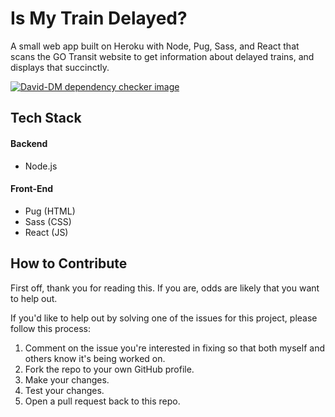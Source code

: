 # Is My Train Delayed?
A small web app built on Heroku with Node, Pug, Sass, and React that scans the GO Transit website to get information about delayed trains, and displays that succinctly.

[![David-DM dependency checker image](https://david-dm.org/danieldafoe/is-my-train-delayed.svg)](https://david-dm.org/danieldafoe/is-my-train-delayed.svg)

## Tech Stack
#### Backend
- Node.js

#### Front-End
- Pug (HTML)
- Sass (CSS)
- React (JS)

## How to Contribute
First off, thank you for reading this. If you are, odds are likely that you want to help out.

If you'd like to help out by solving one of the issues for this project, please follow this process:

1. Comment on the issue you're interested in fixing so that both myself and others know it's being worked on.
2. Fork the repo to your own GitHub profile.
3. Make your changes.
4. Test your changes.
5. Open a pull request back to this repo.
